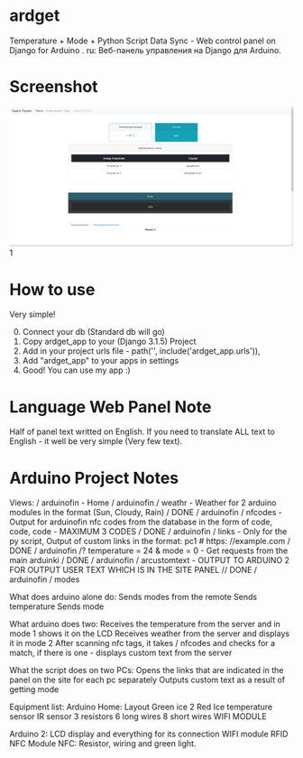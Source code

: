 # ardget
Temperature + Mode + Python Script Data Sync - Web control panel on Django for Arduino .
ru: Веб-панель управления на Django для Arduino.

# Screenshot
![Image 1](https://github.com/shumdeveloper/ardget/raw/643c88b10a6c59ac34f28ba33c4be59f1aa0e0dc/screenshot1.png)
1

# How to use
Very simple!

0. Connect your db (Standard db will go) 
1. Copy ardget_app to your (Django 3.1.5) Project
2. Add in your project urls file - path('', include('ardget_app.urls')),
3. Add "ardget_app" to your apps in settings 
4. Good! You can use my app :)


# Language Web Panel Note
Half of panel text writted on English. If you need to translate ALL text to English - it well be very simple (Very few text).

# Arduino Project Notes
Views:
/ arduinofin - Home
/ arduinofin / weathr - Weather for 2 arduino modules in the format (Sun, Cloudy, Rain) / DONE
/ arduinofin / nfcodes - Output for arduinofin nfc codes from the database in the form of code, code, code - MAXIMUM 3 CODES / DONE
/ arduinofin / links - Only for the py script, Output of custom links in the format: pc1 # https: //example.com / DONE
/ arduinofin /? temperature = 24 & mode = 0 - Get requests from the main arduinki / DONE
/ arduinofin / arcustomtext - OUTPUT TO ARDUINO 2 FOR OUTPUT USER TEXT WHICH IS IN THE SITE PANEL // DONE
/ arduinofin / modes

What does arduino alone do:
Sends modes from the remote
Sends temperature
Sends mode

What arduino does two:
Receives the temperature from the server and in mode 1 shows it on the LCD
Receives weather from the server and displays it in mode 2
After scanning nfc tags, it takes / nfcodes and checks for a match, if there is one - displays custom text from the server

What the script does on two PCs:
Opens the links that are indicated in the panel on the site for each pc separately
Outputs custom text as a result of getting mode


Equipment list:
Arduino Home:
Layout
Green ice
2 Red Ice
temperature sensor
IR sensor
3 resistors
6 long wires
8 short wires
WIFI MODULE


Arduino 2:
LCD display and everything for its connection
WIFI module
RFID NFC Module
NFC: Resistor, wiring and green light.



